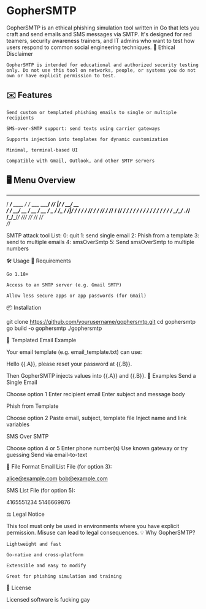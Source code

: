 # GopherSMTP

GopherSMTP is an ethical phishing simulation tool written in Go that lets you craft and send emails and SMS messages via SMTP. It's designed for red teamers, security awareness trainers, and IT admins who want to test how users respond to common social engineering techniques.
🚨 Ethical Disclaimer

    GopherSMTP is intended for educational and authorized security testing only. Do not use this tool on networks, people, or systems you do not own or have explicit permission to test.

## ✉️ Features

    Send custom or templated phishing emails to single or multiple recipients

    SMS-over-SMTP support: send texts using carrier gateways

    Supports injection into templates for dynamic customization

    Minimal, terminal-based UI

    Compatible with Gmail, Outlook, and other SMTP servers

## 🖥️ Menu Overview

   ______            __              _____ __  _____________ 
  / ____/___  ____  / /_  ___  _____/ ___//  |/  /_  __/ __ \
 / / __/ __ \/ __ \/ __ \/ _ \/ ___/\__ \/ /|_/ / / / / /_/ /
/ /_/ / /_/ / /_/ / / / /  __/ /   ___/ / /  / / / / / ____/ 
\____/\____/ .___/_/ /_/\___/_/   /____/_/  /_/ /_/ /_/      
          /_/                                                

SMTP attack tool
List:
0: quit 
1: send single email 
2: Phish from a template 
3: send to multiple emails 
4: smsOverSmtp
5: Send smsOverSmtp to multiple numbers

🛠️ Usage
🔐 Requirements

    Go 1.18+

    Access to an SMTP server (e.g. Gmail SMTP)

    Allow less secure apps or app passwords (for Gmail)

📦 Installation

git clone https://github.com/yourusername/gophersmtp.git
cd gophersmtp
go build -o gophersmtp
./gophersmtp

📧 Templated Email Example

Your email template (e.g. email_template.txt) can use:

Hello {{.A}}, please reset your password at {{.B}}.

Then GopherSMTP injects values into {{.A}} and {{.B}}.
🧪 Examples
Send a Single Email

Choose option 1
Enter recipient email
Enter subject and message body

Phish from Template

Choose option 2
Paste email, subject, template file
Inject name and link variables

SMS Over SMTP

Choose option 4 or 5
Enter phone number(s)
Use known gateway or try guessing
Send via email-to-text

📁 File Format
Email List File (for option 3):

alice@example.com
bob@example.com

SMS List File (for option 5):

4165551234
5146669876

⚖️ Legal Notice

This tool must only be used in environments where you have explicit permission. Misuse can lead to legal consequences.
💡 Why GopherSMTP?

    Lightweight and fast

    Go-native and cross-platform

    Extensible and easy to modify

    Great for phishing simulation and training

📃 License

Licensed software is fucking gay
